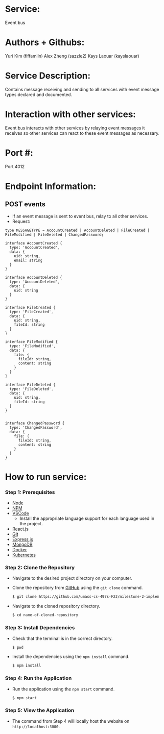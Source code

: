 # Service:
Event bus

# Authors + Githubs: 
Yuri Kim (flffamlln) 
Alex Zheng (sazzle2)
Kays Laouar (kayslaouar)

# Service Description: 
Contains message receiving and sending to all services with event message types declared and documented. 

# Interaction with other services: 
Event bus interacts with other services by relaying event messages it receives so other services can react to these event messages as necessary.

# Port #:
Port 4012

# Endpoint Information:
## POST events
- If an event message is sent to event bus, relay to all other services.
- Request: 
```
type MESSAGETYPE = AccountCreated | AccountDeleted | FileCreated | FileModified | FileDeleted | ChangedPassword;

interface AccountCreated {
  type: 'AccountCreated',
  data: {
    uid: string,
    email: string
  }
}

interface AccountDeleted {
  type: 'AccountDeleted',
  data: {
    uid: string
  }
}

interface FileCreated {
  type: 'FileCreated',
  data: {
    uid: string,
    fileId: string
  }
}

interface FileModified {
  type: 'FileModified',
  data: {
    file: {
      fileId: string,
      content: string
    }
  }
}

interface FileDeleted {
  type: 'FileDeleted',
  data: {
    uid: string,
    fileId: string
  }
}


interface ChangedPassword {
  type: 'ChangedPassword',
  data: {
    file: {
      fileId: string,
      content: string
    }
  }
}

```

# How to run service:

### **Step 1: Prerequisites**

- [Node](https://nodejs.org/en/)
- [NPM](https://www.npmjs.com/)
- [VSCode](https://code.visualstudio.com/)
    - Install the appropriate language support for each language used in the project.
- [React.js](https://reactjs.org/)
- [Git](https://git-scm.com/)
- [Express.js](https://expressjs.com/)
- [MongoDB](https://www.mongodb.com/)
- [Docker](https://www.docker.com/)
- [Kubernetes](https://kubernetes.io/)

### **Step 2: Clone the Repository**

- Navigate to the desired project directory on your computer.

- Clone the repository from [GitHub](https://github.com/umass-cs-497s-F22/milestone-2-implementation-team0.git) using the `git clone` command.

    ```bash
    $ git clone https://github.com/umass-cs-497s-F22/milestone-2-implementation-team0.git
    ```

- Navigate to the cloned repository directory.

    ```bash
    $ cd name-of-cloned-repository
    ```
### **Step 3: Install Dependencies**

- Check that the terminal is in the correct directory.

    ```bash
    $ pwd
    ```

- Install the dependencies using the `npm install` command.

    ```bash
    $ npm install
    ```
### **Step 4: Run the Application**

- Run the application using the `npm start` command.

    ```bash
    $ npm start
    ```
### **Step 5: View the Application**
- The command from Step 4 will locally host the website on `http://localhost:3000`.

